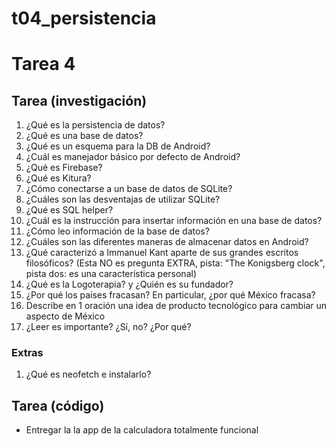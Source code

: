 # t04_persistencia

# Tarea 4

## Tarea (investigación)

1. ¿Qué es la persistencia de datos?
2. ¿Qué es una base de datos?
3. ¿Qué es un esquema para la DB de Android?
4. ¿Cuál es manejador básico por defecto de Android?
5. ¿Qué es Firebase?
6. ¿Qué es Kitura?
7. ¿Cómo conectarse a un base de datos de SQLite?
8. ¿Cuáles son las desventajas de utilizar SQLite?
9. ¿Qué es SQL helper?
10. ¿Cuál es la instrucción para insertar información en una base de datos?
11. ¿Cómo leo información de la base de datos?
12. ¿Cuáles son las diferentes maneras de almacenar datos en Android?
13. ¿Qué caracterizó a Immanuel Kant aparte de sus grandes escritos filosóficos? (Esta NO es pregunta EXTRA, pista: "The Konigsberg clock", pista dos: es una característica personal)
14. ¿Qué es la Logoterapia? y ¿Quién es su fundador?
15. ¿Por qué los países fracasan? En particular, ¿por qué México fracasa?
16. Describe en 1 oración una idea de producto tecnológico para cambiar un aspecto de México
17. ¿Leer es importante? ¿Sí, no? ¿Por qué?

### Extras

1. ¿Qué es neofetch e instalarlo?

## Tarea (código)
* Entregar la la app de la calculadora totalmente funcional
